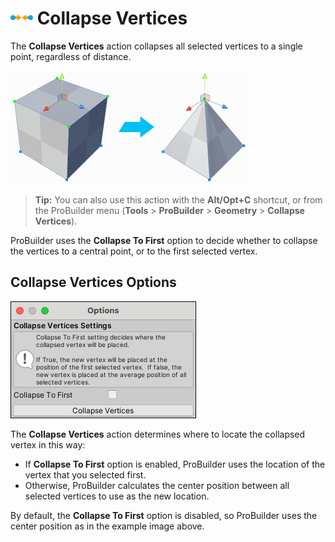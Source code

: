 # ![Collapse Vertices icon](images/icons/Vert_Collapse.png) Collapse Vertices

The __Collapse Vertices__ action collapses all selected vertices to a single point, regardless of distance.

![Cube becomes a pyramid](images/CollapseVerts_Example.png)

> **Tip:** You can also use this action with the **Alt/Opt+C** shortcut, or from the ProBuilder menu (**Tools** > **ProBuilder** > **Geometry** > **Collapse Vertices**).

ProBuilder uses the **Collapse To First** option to decide whether to collapse the vertices to a central point, or to the first selected vertex.

## Collapse Vertices Options

![Collapse Vertices options](images/Vert_Collapse_props.png)

The **Collapse Vertices** action determines where to locate the collapsed vertex in this way:

- If **Collapse To First** option is enabled, ProBuilder uses the location of the vertex that you selected first.
- Otherwise, ProBuilder calculates the center position between all selected vertices to use as the new location.

By default, the **Collapse To First** option is disabled, so ProBuilder uses the center position as in the example image above.
